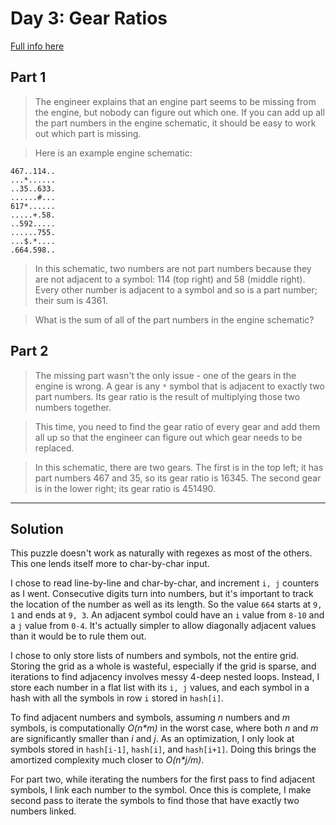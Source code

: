 # Day 3: Gear Ratios

[Full info here](https://adventofcode.com/2023/day/3)

## Part 1
>The engineer explains that an engine part seems to be missing from the engine, but nobody can figure out which one.
>If you can add up all the part numbers in the engine schematic, it should be easy to work out which part is missing.

>Here is an example engine schematic:
```
467..114..
...*......
..35..633.
......#...
617*......
.....+.58.
..592.....
......755.
...$.*....
.664.598..
```
>In this schematic, two numbers are not part numbers because they are not adjacent to a symbol:
>114 (top right) and 58 (middle right).
>Every other number is adjacent to a symbol and so is a part number; their sum is 4361.

>What is the sum of all of the part numbers in the engine schematic?

## Part 2
>The missing part wasn't the only issue -
>one of the gears in the engine is wrong. A gear is any `*` symbol that is adjacent to exactly two part numbers.
>Its gear ratio is the result of multiplying those two numbers together.

>This time, you need to find the gear ratio of every gear and add them all up so that the engineer can figure
>out which gear needs to be replaced.

>In this schematic, there are two gears. The first is in the top left; it has part numbers 467 and 35,
>so its gear ratio is 16345. The second gear is in the lower right; its gear ratio is 451490.

---
## Solution

This puzzle doesn't work as naturally with regexes as most of the others. This one lends itself more to
char-by-char input.

I chose to read line-by-line and char-by-char, and increment `i, j` counters as I went. Consecutive digits
turn into numbers, but it's important to track the location of the number as well as its length. So the value
`664` starts at `9, 1` and ends at `9, 3`. An adjacent symbol could have an `i` value from `8-10` and a `j`
value from `0-4`. It's actually simpler to allow diagonally adjacent values than it would be to rule them
out.

I chose to only store lists of numbers and symbols, not the entire grid. Storing the grid as a whole is
wasteful, especially if the grid is sparse, and iterations to find adjacency involves messy 4-deep nested
loops. Instead, I store each number in a flat list with its `i, j` values, and each symbol in a hash with
all the symbols in row `i` stored in `hash[i]`.

To find adjacent numbers and symbols, assuming _n_ numbers and _m_ symbols, is computationally _O(n*m)_ in
the worst case, where both _n_ and _m_ are significantly smaller than _i_ and _j_. As an optimization, I
only look at symbols stored in `hash[i-1]`, `hash[i]`, and `hash[i+1]`. Doing this brings the amortized
complexity much closer to _O(n*j/m)_.

For part two, while iterating the numbers for the first pass to find adjacent symbols, I link each number
to the symbol. Once this is complete, I make second pass to iterate the symbols to find those that have
exactly two numbers linked.



